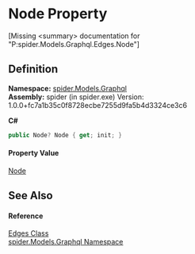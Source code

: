 # Node Property


\[Missing &lt;summary&gt; documentation for "P:spider.Models.Graphql.Edges.Node"\]



## Definition
**Namespace:** <a href="a7324a28-4f46-beaa-9269-26a8fa385391">spider.Models.Graphql</a>  
**Assembly:** spider (in spider.exe) Version: 1.0.0+fc7a1b35c0f8728ecbe7255d9fa5b4d3324ce3c6

**C#**
``` C#
public Node? Node { get; init; }
```



#### Property Value
<a href="8650b053-9335-e292-c525-79736ca88e7d">Node</a>

## See Also


#### Reference
<a href="77de8a41-c16b-a7ef-2643-a7efe73caf9b">Edges Class</a>  
<a href="a7324a28-4f46-beaa-9269-26a8fa385391">spider.Models.Graphql Namespace</a>  
